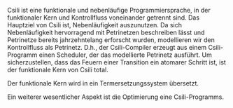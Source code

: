 
Csili ist eine funktionale und nebenläufige Programmiersprache, in der funktionaler Kern und Kontrollfluss voneinander getrennt sind.
Das Hauptziel von Csili ist, Nebenläufigkeit auszunutzen.
Da sich Nebenläufigkeit hervorragend mit Petrinetzen beschreiben lässt und Petrinetze bereits jahrzehntelang erforscht wurden, modellieren wir den Kontrollfluss als Petrinetz.
D.h., der Csili-Compiler erzeugt aus einem Csili-Programm einen Scheduler, der das modellierte Petrinetz ausführt.
Um sicherzustellen, dass das Feuern einer Transition ein atomarer Schritt ist, ist der funktionale Kern von Csili total.

Der funktionale Kern wird in ein Termersetzungssystem übersetzt.

Ein weiterer wesentlicher Aspekt ist die Optimierung eine Csili-Programms.
